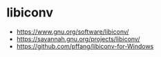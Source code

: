 # libiconv
* https://www.gnu.org/software/libiconv/
* https://savannah.gnu.org/projects/libiconv/
* https://github.com/pffang/libiconv-for-Windows
